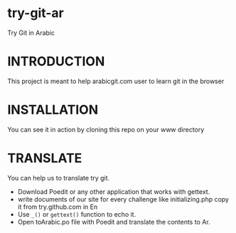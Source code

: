 try-git-ar
==========

Try Git in Arabic

INTRODUCTION
=============

This project is meant to help arabicgit.com user to learn git in the browser

INSTALLATION
============

You can see it in action by cloning this repo on your www directory 

TRANSLATE
=========

You can help us to translate try git.
- Download Poedit or any other application that works with gettext.
- write documents of our site for every challenge like initializing.php
    copy it from try.github.com in En
- Use `_()` or `gettext()` function to echo it.
- Open toArabic.po file with Poedit and translate the contents to Ar.


